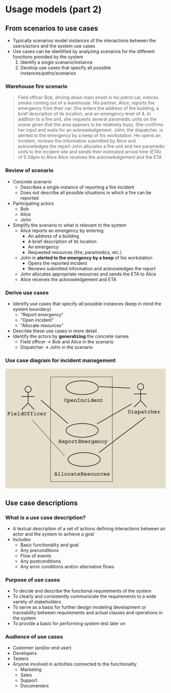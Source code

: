 # Usage models (part 2)

## From scenarios to use cases

- Typically scenarios model *instances* of the interactions between the users/actors and the system use cases
- Use cases can be identified by analyzing scenarios for the different functions provided by the system
	1) Identify a single scenario/instance
	2) Develop use cases that specify all possible instances/paths/scenarios

### Warehouse fire scenario

> Field officer Bob, driving down main street in his patrol car, notices smoke coming out of a warehouse.
> His partner, Alice, reports the emergency from their car. She enters the address of the building, a brief description of its location, and an emergency level of 4. In addition to a fire unit, she requests several paramedic units on the scene given that the area appears to be relatively busy. She confirms her input and waits for an acknowledgement.
> John, the dispatcher, is alerted to the emergency by a beep of his workstation. He opens an incident, reviews the information submitted by Alice and acknowledges the report
> John allocates a fire unit and two paramedic units to the incident site and sends their estimated arrival time (ETA) of 5:34pm to Alice
> Alice receives the acknowledgement and the ETA


### Review of scenario

- Concrete scenario
	- Describes a single instance of reporting a fire incident
	- Does not describe all possible situations in which a fire can be reported
- Participating actors
	- Bob
	- Alice
	- John
- Simplify the scenario to what is relevant to the system
	- Alice reports an emergency by entering
		- An address of a building
		- A brief description of its location
		- An emergency
		- Requested resources (fire, paramedics, etc.)
	- John in **alerted to the emergency by a beep** of his workstation
		- Opens the reported incident
		- Reviews submitted information and acknowledges the report
	- John allocates appropriate resources and sends the ETA to Alice
	- Alice receives the acknowledgement and ETA

### Derive use cases

- Identify use cases that specify *all* possible instances (keep in mind the system boundary)
	- "Report emergency"
	- "Open incident"
	- "Allocate resources"
- Describe these use cases in more detail
- Identify the actors by **generalizing** the concrete names
	- Field officer -> Bob and Alice in the scenario
	- Dispatcher -> John in the scenario

### Use case diagram for incident management

![Incident Management Use Case Diagram](./figures/incident-management-diagram.png)

## Use case descriptions

### What is a use case description?

- A textual description of a set of actions defining interactions between an actor and the system to achieve a goal
- Includes
	- Basic functionality and goal
	- Any preconditions
	- Flow of events
	- Any postconditions
	- Any error conditions and/or alternative flows

### Purpose of use cases

- To decide and describe the functional requirements of the system
- To clearly and consistently communicate the requirements to a wide variety of stakeholders
- To serve as a basis for further design modeling development or traceability between requirements and actual classes and operations in the system
- To provide a basis for performing system test later on

### Audience of use cases

- Customer (and/or end user)
- Developers
- Testers
- Anyone involved in activities connected to the functionality
	- Marketing
	- Sales
	- Support
	- Documenters

